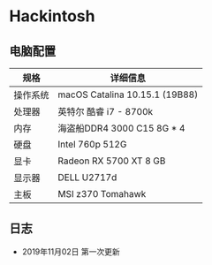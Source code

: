 # Hackintosh
## 电脑配置
| 规格     | 详细信息                                                     |
| -------- | ------------------------------------------------------------ |
| 操作系统 | macOS Catalina 10.15.1 (19B88) |
| 处理器   | 英特尔 酷睿 i7 - 8700k                           |
| 内存     | 海盗船DDR4 3000 C15 8G  * 4                                     |
| 硬盘     | Intel 760p 512G                                         |
| 显卡     | Radeon RX 5700 XT 8 GB              |
| 显示器   | DELL U2717d                                      |
| 主板   | MSI z370 Tomahawk                                     |
## 日志

* 2019年11月02日 第一次更新